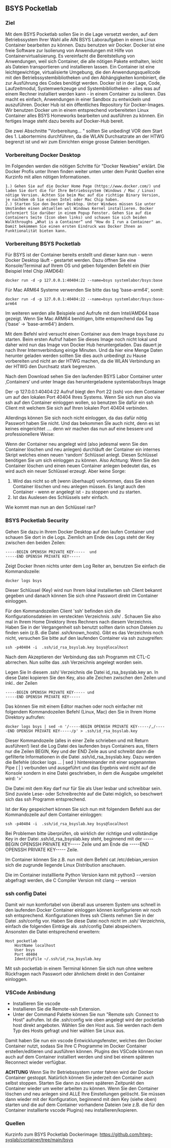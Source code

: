 ## BSYS Pocketlab

 
### Ziel
Mit dem BSYS Pocketlab sollen Sie in die Lage versetzt werden, auf dem Betriebssystem Ihrer Wahl alle AIN BSYS Laboraufgaben in einem Linux Container bearbeiten zu können. Dazu benutzen wir Docker. 
Docker ist eine freie Software zur Isolierung von Anwendungen mit Hilfe von Containervirtualisierung. Es vereinfacht die Bereitstellung von Anwendungen, weil sich Container, die alle nötigen Pakete enthalten, leicht als Dateien transportieren und installieren lassen. Ein Container ist eine leichtgewichtige, virtualisierte Umgebung, die den Anwendungsquellcode mit den Betriebssystembibliotheken und den Abhängigkeiten kombiniert, die zur Ausführung des Codes benötigt werden. 
Docker ist in der Lage, Code, Laufzeitmodul, Systemwerkzeuge und Systembibliotheken - alles was auf einem Rechner installiert werden kann - in einem Container zu isolieren. Das macht es einfach, Anwendungen in einer Sandbox zu entwickeln und auszuführen. Docker Hub ist ein öffentliches Repository für Docker-Images.
Wir benutzen Docker um in einem entsprechend vorbereiteten Linux Container alles BSYS Homeworks bearbeiten und ausführen zu können. Ein fertiges Image steht dazu bereits auf Docker-Hub bereit.
 
Die zwei Abschnitte "Vorbereitung... " sollten Sie unbedingt VOR dem Start des 1. Labortermins durchführen, da die WLAN Durchsatzrate an der HTWG begrenzt ist und wir zum Einrichten einige grosse Dateien benötigen. 
 
### Vorbereitung Docker Desktop
 
Im Folgenden werden die nötigen Schritte für "Docker Newbies" erklärt. Die Docker Profis unter Ihnen finden weiter unten unter dem Punkt Quellen eine Kurzinfo mit allen nötigen Informationen.
    
    1.) Gehen Sie auf die Docker Home Page (https://www.docker.com/) und laden Sie dort die für Ihre Betriebssystem (Windows / Mac / Linux) nötige Version. Achten Sie beim Mac auf die richtige Binary Version, je nachdem ob Sie einen Intel oder Mac Chip haben.
    2.) Starten Sie den Docker Desktop. Unter Windwos müssen Sie unter Umständen einen aktuellen wsl Windows Kernel installieren. Docker informiert Sie darüber in einem Popup Fenster. Gehen Sie auf die Containers Seite (Icon oben links) und schauen Sie sich beiden Walkthroughs „What is a Container“ und "How do I run a Container" an. Damit bekommen Sie einen ersten Eindruck was Docker Ihnen an Funktionalität bieten kann.
 
### Vorbereitung BSYS Pocketlab
Für BSYS ist der Container bereits erstellt und dieser kann nun - wenn Docker Desktop läuft - gestartet werden.
Dazu öffnen Sie eine Konsole/Terminal auf Ihrem OS und geben folgenden Befehl ein (hier Beispiel Intel Chip /AMD64):
 
    docker run -d -p 127.0.0.1:40404:22 --name=bsys systemlabor/bsys:base
 
Für Mac ARM64 Systeme verwenden Sie bitte das tag 'base-arm64', somit:
    
    docker run -d -p 127.0.0.1:40404:22 --name=bsys systemlabor/bsys:base-arm64  
 
Im weiteren werden alle Beispiele und Aufrufe mit dem Intel/AMD64 base gezeigt. Wenn Sie Mac ARM64 benötigen, bitte entsprechend das Tag ('base' -> 'base-arm64') ändern.
 
Mit dem Befehl wird versucht einen Container aus dem Image bsys:base zu starten. Beim ersten Aufruf haben Sie dieses Image noch nicht lokal und daher wird nun das Image von Docker Hub heruntergeladen. Das dauert je nach Ihrer Internverbindung einige Minuten. Und da hier eine Menge Daten herunter geladen werden sollten Sie dies auch unbedingt zu Hause vorbereiten und nicht an der HTWG machen, da die WLAN Verbindung an der HTWG den Durchsatz stark begrenzen. 
 
Nach dem Download sehen Sie den laufenden BSYS Labor Container unter ‚Containers‘ und unter Image das heruntergeladene systemlabor/bsys Image
 
Der -p 127.0.0.1:40404:22 Aufruf biegt den Port 22 (ssh) von dem Container um auf den lokalen Port 40404 Ihres Systems. Wenn Sie sich nun also via ssh auf den Container einloggen wollen, so benutzen Sie dafür ein ssh Client mit welchem Sie sich auf Ihren lokalen Port 40404 verbinden.
 
Allerdings können Sie sich noch nicht einloggen, da das dafür nötig Passwort haben Sie nicht. Und das bekommen SIe auch nicht, denn es ist keines eingerichtet .... denn wir machen das nun auf eine bessere und professionellere Weise:
    
Wenn der Container neu angelegt wird (also jedesmal wenn Sie den Container löschen und neu anlegen) durchläuft der Container ein internes Skript welches einen neuen 'random' Schlüssel anlegt. Diesen Schlüssel benötigen Sie um sich einloggen zu können. Also Achtung: Wenn Sie den Container löschen und einen neuen Container anlegen bedeutet das, es wird auch ein neuer Schlüssel erzeugt. Aber keine Sorge:

1. Wird das nicht so oft (wenn überhaupt) vorkommen, dass Sie einen Container löschen und neu anlegen müssen. Es langt auch den Container - wenn er angelegt ist - zu stoppen und zu starten.
2. Ist das Auslesen des Schlüssels sehr einfach.
 
Wie kommt man nun an den Schlüssel ran?
 
### BSYS Pocketlab Security
Gehen Sie dazu in Ihrem Docker Desktop auf den laufen Container und schauen Sie dort in die Logs. Ziemlich am Ende des Logs steht der Key zwischen den beiden Zeilen:
    
    -----BEGIN OPENSSH PRIVATE KEY-----  und
    -----END OPENSSH PRIVATE KEY-----
 
Zeigt Docker Ihnen nichts unter dem Log Reiter an,  benutzen Sie einfach die Kommandozeile:
    
    docker logs bsys
    
Dieser Schlüssel (Key) wird nun Ihrem lokal installierten ssh Client bekannt gegeben und danach können Sie sich ohne Passwort direkt im Container einloggen. 
 
Für den Kommandozeilen Client 'ssh' befinden sich die Konfigurationsdateien im versteckten Verzeichnis .ssh/ . Schauen Sie also mal in Ihrem Home Direktory Ihres Rechners nach diesem Verzeichnis. Haben Sie in der Vergangenheit ssh benutzt sollten darin schon Dateien zu finden sein (z.B. die Datei .ssh/known_hosts). Gibt es das Verzeichnis noch nicht, versuchen Sie bitte auf den laufenden Container via ssh zuzugreifen:
 
    ssh -p40404 -i  .ssh/id_rsa_bsyslab.key bsys@localhost 
 
Nach dem Akzeptieren der Verbindung das ssh Programm mit CTL-C abrrechen. Nun sollte das .ssh Verzeichnis angelegt worden sein.
 
Legen Sie In diesem .ssh/ Verzeichnis die Datei id_rsa_bsyslab.key an. In diese Datei kopieren Sie den Key, also alle Zeichen zwischen den Zeilen und inkl.. der Zeilen
 
    -----BEGIN OPENSSH PRIVATE KEY----- und 
    -----END OPENSSH PRIVATE KEY-----
 
Das können Sie mit einem Editor machen oder noch einfacher mit folgendem Kommandozeilen Befehl (Linux, Mac) den Sie in Ihrem Home Direktory aufrufen:
    
    docker logs bsys | sed -n '/-----BEGIN OPENSSH PRIVATE KEY-----/,/-----END OPENSSH PRIVATE KEY-----/p' > .ssh/id_rsa_bsyslab.key
 
Dieser Kommandozeile (alles in einer Zeile schrieben und mit Return ausführen!) liest die Log Datei des laufenden bsys Containers aus, filtern nur die Zeilen BEGIN, Key und der END Zeile aus und schreibt dann die gefilterte Informationen in die Datei .ssh/id_rsa_bsyslab.key. Dazu werden die Befehle (docker logs ... | sed ) hintereinander mit einer sogenannten Pipe ( | ) verbunden und ausgeführt und das Ergebnis wird nicht auf die Konsole sondern in eine Datei geschrieben, in dem die Ausgabe umgeleitet wird:  '>' 
 
Die Datei mit dem Key darf nur für Sie als User lesbar und schreibbar sein. Sind zuviele Lese- oder Schreibrechte auf die Datei möglich, so beschwert sich das ssh Programm entsprechend. 
 
Ist der Key gespeichert können Sie sich nun mit folgendem Befehl aus der Kommandozeile auf dem Container einloggen:
    
    ssh -p40404 -i  .ssh/id_rsa_bsyslab.key bsys@localhost
 
Bei Problemen bitte überprüfen, ob wirklich der richtige und vollständige Key in der Datei .ssh/id_rsa_bsyslab.key steht, beginnend mit der 
    -----BEGIN OPENSSH PRIVATE KEY----- Zeile und am Ende die 
    -----END OPENSSH PRIVATE KEY----- Zeile.
    
Im Container können Sie z.B. nun mit dem Befehl cat /etc/debian_version sich die zugrunde liegende Linux Distribution anschauen.
 
Die im Container installlierte Python Version kann mit 
    python3 --version
abgefragt werden, die C Compiler Version mit
    clang -- version
 
 
### ssh config Datei
Damit wir nun komfortabel von überall aus unserem System uns schnell in den laufenden Docker Container einloggen können konfigurieren wir noch ssh entsprechend. Konfigurationen Ihres ssh Clients nehmen Sie in der Datei .ssh/config vor. Haben Sie diese Datei noch nicht im .ssh/ Verzeichnis, einfach die folgenden Einträge als .ssh/config Datei abspeichern. Ansonsten die Datei entsprechend erweitern:
 
    Host pocketlab
        HostName localhost
        User bsys
        Port 40404
        IdentityFile ~/.ssh/id_rsa_bsyslab.key
    
Mit ssh pocketlab in einem Terminal können Sie sich nun ohne weitere Rückfragen nach Passwort oder ähnlichem direkt in den Container einloggen.
 
### VSCode Anbindung
 
- Installieren Sie vscode
- Installieren Sie die Remote-ssh Extension.
- Unter der Command Palette können Sie nun "Remote ssh: Connect to Host" aufrufen. Ist die .ssh/config wie oben angelegt wird der pocketlab host direkt angeboten. Wählen Sie den Host aus. Sie werden nach dem Typ des Hosts gefragt und hier wählen Sie Linux aus.
 
Damit haben Sie nun ein vscode Entwicklungsfenster, welches den Docker Container nutzt, sodass Sie Ihre C Programme im Docker Container erstellen/editieren und ausführen können. Plugins des VSCode können nun auch auf dem Container installiert werden und sind bei einem späteren Reconnect wieder verfügbar.
 
**ACHTUNG**
Wenn Sie Ihr Betriebssystem runter fahren wird der Docker Container gestoppt. Natürlich können Sie jederzeit den Container auch selbst stoppen. Starten Sie dann zu einem späteren Zeitpunkt den Container wieder um weiter arbeiten zu können. 
Wenn Sie den Container löschen und neu anlegen sind ALLE Ihre Einstellungen gelöscht. Sie müssen dann wieder mit der Konfiguration, beginnend mit dem Key (siehe oben) starten und die auf dem Container vorhandene Dateien (wie z.B. die für den Container installierte vscode Plugins) neu installieren/kopieren.
 
### Quellen
 
Kurzinfo zum BSYS Pocketlab Dockerimage: https://github.com/htwg-syslab/container/tree/main/bsys